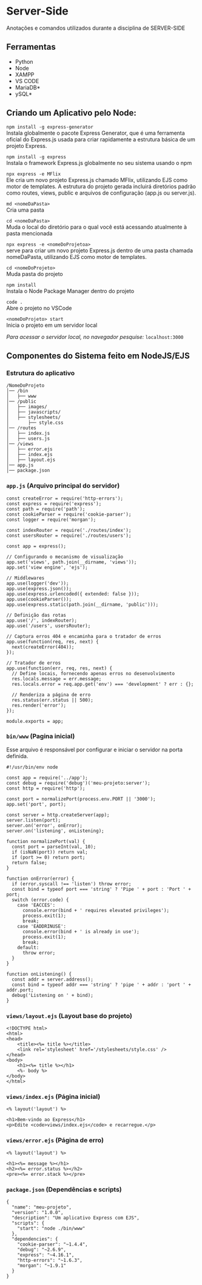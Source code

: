 # Server-Side

Anotações e comandos utilizados durante a disciplina de SERVER-SIDE

## Ferramentas

* Python
* Node
* XAMPP
* VS CODE
* MariaDB*
* ySQL*

## Criando um Aplicativo pelo Node:

```npm install -g express-generator```  
Instala globalmente o pacote Express Generator, que é uma ferramenta oficial do Express.js usada para criar rapidamente a estrutura básica de um projeto Express.

```npm install -g express```  
Instala o framework Express.js globalmente no seu sistema usando o npm

```npx express -e MFlix```  
Ele cria um novo projeto Express.js chamado MFlix, utilizando EJS como motor de templates. A estrutura do projeto gerada incluirá diretórios padrão como routes, views, public e arquivos de configuração (app.js ou server.js).

```md <nomeDaPasta>```  
Cria uma pasta

```cd <nomeDaPasta>```  
Muda o local do diretório para o qual você está acessando atualmente à pasta mencionada

```npx express -e <nomeDoProjetoa>```  
serve para criar um novo projeto Express.js dentro de uma pasta chamada nomeDaPasta, utilizando EJS como motor de templates.

```cd <nomeDoProjeto>```  
Muda pasta do projeto

```npm install```  
Instala o Node Package Manager dentro do projeto

```code .```  
Abre o projeto no VSCode

```<nomeDoProjeto> start```  
Inicia o projeto em um servidor local

*Para acessar o servidor local, no navegador pesquise:*
```localhost:3000```

## Componentes do Sistema feito em NodeJS/EJS

### Estrutura do aplicativo

```
/NomeDoProjeto
│── /bin  
│   ├── www  
│── /public  
│   ├── images/  
│   ├── javascripts/  
│   ├── stylesheets/  
│       ├── style.css  
│── /routes  
│   ├── index.js  
│   ├── users.js  
│── /views  
│   ├── error.ejs  
│   ├── index.ejs  
│   ├── layout.ejs  
│── app.js  
│── package.json  
```

### ```app.js``` (Arquivo principal do servidor)

```
const createError = require('http-errors');
const express = require('express');
const path = require('path');
const cookieParser = require('cookie-parser');
const logger = require('morgan');

const indexRouter = require('./routes/index');
const usersRouter = require('./routes/users');

const app = express();

// Configurando o mecanismo de visualização
app.set('views', path.join(__dirname, 'views'));
app.set('view engine', 'ejs');

// Middlewares
app.use(logger('dev'));
app.use(express.json());
app.use(express.urlencoded({ extended: false }));
app.use(cookieParser());
app.use(express.static(path.join(__dirname, 'public')));

// Definição das rotas
app.use('/', indexRouter);
app.use('/users', usersRouter);

// Captura erros 404 e encaminha para o tratador de erros
app.use(function(req, res, next) {
  next(createError(404));
});

// Tratador de erros
app.use(function(err, req, res, next) {
  // Define locais, fornecendo apenas erros no desenvolvimento
  res.locals.message = err.message;
  res.locals.error = req.app.get('env') === 'development' ? err : {};

  // Renderiza a página de erro
  res.status(err.status || 500);
  res.render('error');
});

module.exports = app;
```

### ```bin/www``` (Pagina inicial)

Esse arquivo é responsável por configurar e iniciar o servidor na porta definida.
```
#!/usr/bin/env node

const app = require('../app');
const debug = require('debug')('meu-projeto:server');
const http = require('http');

const port = normalizePort(process.env.PORT || '3000');
app.set('port', port);

const server = http.createServer(app);
server.listen(port);
server.on('error', onError);
server.on('listening', onListening);

function normalizePort(val) {
  const port = parseInt(val, 10);
  if (isNaN(port)) return val;
  if (port >= 0) return port;
  return false;
}

function onError(error) {
  if (error.syscall !== 'listen') throw error;
  const bind = typeof port === 'string' ? 'Pipe ' + port : 'Port ' + port;
  switch (error.code) {
    case 'EACCES':
      console.error(bind + ' requires elevated privileges');
      process.exit(1);
      break;
    case 'EADDRINUSE':
      console.error(bind + ' is already in use');
      process.exit(1);
      break;
    default:
      throw error;
  }
}

function onListening() {
  const addr = server.address();
  const bind = typeof addr === 'string' ? 'pipe ' + addr : 'port ' + addr.port;
  debug('Listening on ' + bind);
}
```

### ```views/layout.ejs``` (Layout base do projeto)

```
<!DOCTYPE html>
<html>
<head>
    <title><%= title %></title>
    <link rel='stylesheet' href='/stylesheets/style.css' />
</head>
<body>
    <h1><%= title %></h1>
    <%- body %>
</body>
</html>
```

### ```views/index.ejs``` (Página inicial)

```
<% layout('layout') %>

<h1>Bem-vindo ao Express</h1>
<p>Edite <code>views/index.ejs</code> e recarregue.</p>
```

### ```views/error.ejs``` (Página de erro)

```
<% layout('layout') %>

<h1><%= message %></h1>
<h2><%= error.status %></h2>
<pre><%= error.stack %></pre>
```

### ```package.json``` (Dependências e scripts)

```
{
  "name": "meu-projeto",
  "version": "1.0.0",
  "description": "Um aplicativo Express com EJS",
  "scripts": {
    "start": "node ./bin/www"
  },
  "dependencies": {
    "cookie-parser": "~1.4.4",
    "debug": "~2.6.9",
    "express": "~4.16.1",
    "http-errors": "~1.6.3",
    "morgan": "~1.9.1"
  }
}
```
